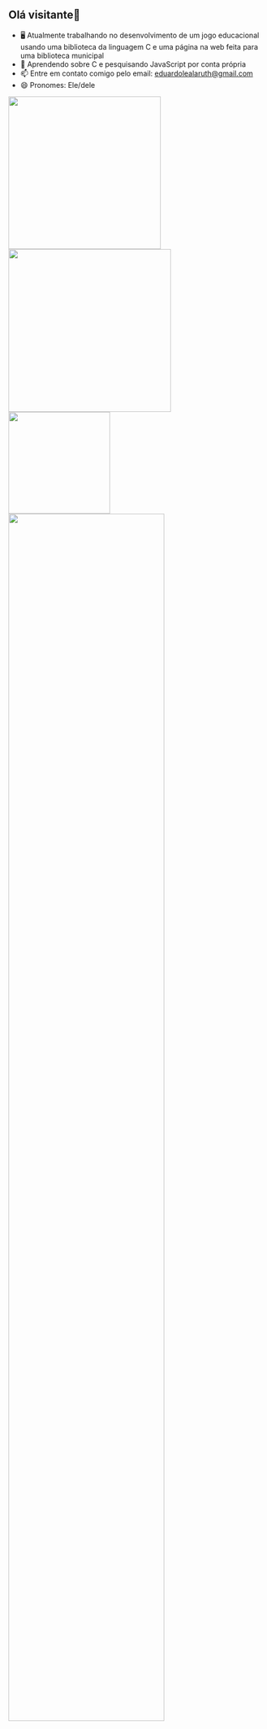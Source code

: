 ## Olá visitante👋
- 🖥️ Atualmente trabalhando no desenvolvimento de um jogo educacional usando uma biblioteca da linguagem C e uma página na web feita para uma biblioteca municipal
- 🌱 Aprendendo sobre C e pesquisando JavaScript por conta própria
- 📫 Entre em contato comigo pelo email: eduardolealaruth@gmail.com
- 😄 Pronomes: Ele/dele

<div align="left"><img width="300" src="https://github-readme-stats.vercel.app/api?username=EduLeal&show_icons=true&theme=tokyonight"> <img width="320" src="https://github-readme-streak-stats.herokuapp.com?user=EduLeal&theme=tokyonight"> </div>
<div> <img width="200" src="https://github-readme-stats.vercel.app/api/top-langs/?username=EduLeal&theme=tokyonight"> <img width="78%"src="https://github-profile-trophy.vercel.app/?username=EduLeal&theme=tokyonight&title=-Followers,-Stars,-Issues"></div>
